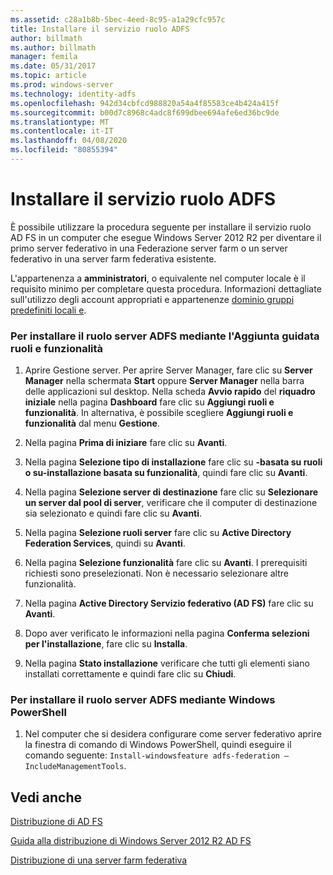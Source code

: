 ```yaml
---
ms.assetid: c28a1b8b-5bec-4eed-8c95-a1a29cfc957c
title: Installare il servizio ruolo ADFS
author: billmath
ms.author: billmath
manager: femila
ms.date: 05/31/2017
ms.topic: article
ms.prod: windows-server
ms.technology: identity-adfs
ms.openlocfilehash: 942d34cbfcd988820a54a4f85583ce4b424a415f
ms.sourcegitcommit: b00d7c8968c4adc8f699dbee694afe6ed36bc9de
ms.translationtype: MT
ms.contentlocale: it-IT
ms.lasthandoff: 04/08/2020
ms.locfileid: "80855394"
---
```

# <a name="install-the-ad-fs-role-service"></a>Installare il servizio ruolo ADFS

È possibile utilizzare la procedura seguente per installare il servizio ruolo AD FS in un computer che esegue Windows Server 2012 R2 per diventare il primo server federativo in una Federazione server farm o un server federativo in una server farm federativa esistente.  
  
L'appartenenza a **amministratori**, o equivalente nel computer locale è il requisito minimo per completare questa procedura.  Informazioni dettagliate sull'utilizzo degli account appropriati e appartenenze [dominio gruppi predefiniti locali e](https://go.microsoft.com/fwlink/?LinkId=83477).   
  
### <a name="to-install-the-ad-fs-server-role-via-the-add-roles-and-features-wizard"></a>Per installare il ruolo server ADFS mediante l'Aggiunta guidata ruoli e funzionalità  
  
1.  Aprire Gestione server. Per aprire Server Manager, fare clic su **Server Manager** nella schermata **Start** oppure **Server Manager** nella barra delle applicazioni sul desktop. Nella scheda **Avvio rapido** del **riquadro iniziale** nella pagina **Dashboard** fare clic su **Aggiungi ruoli e funzionalità**. In alternativa, è possibile scegliere **Aggiungi ruoli e funzionalità** dal menu **Gestione**.  
  
2.  Nella pagina **Prima di iniziare** fare clic su **Avanti**.  
  
3.  Nella pagina **Selezione tipo di installazione** fare clic su **\-basata su ruoli o su\-installazione basata su funzionalità**, quindi fare clic su **Avanti**.  
  
4.  Nella pagina **Selezione server di destinazione** fare clic su **Selezionare un server dal pool di server**, verificare che il computer di destinazione sia selezionato e quindi fare clic su **Avanti**.  
  
5.  Nella pagina **Selezione ruoli server** fare clic su **Active Directory Federation Services**, quindi su **Avanti**.  
  
6.  Nella pagina **Selezione funzionalità** fare clic su **Avanti**. I prerequisiti richiesti sono preselezionati. Non è necessario selezionare altre funzionalità.  
  
7.  Nella pagina **Active Directory Servizio federativo \(AD FS\)** fare clic su **Avanti**.  
  
8.  Dopo aver verificato le informazioni nella pagina **Conferma selezioni per l'installazione**, fare clic su **Installa**.  
  
9. Nella pagina **Stato installazione** verificare che tutti gli elementi siano installati correttamente e quindi fare clic su **Chiudi**.  
  
### <a name="to-install-the-ad-fs-server-role-via-windows-powershell"></a>Per installare il ruolo server ADFS mediante Windows PowerShell  
  
1.  Nel computer che si desidera configurare come server federativo aprire la finestra di comando di Windows PowerShell, quindi eseguire il comando seguente: `Install-windowsfeature adfs-federation –IncludeManagementTools`.  
  
## <a name="see-also"></a>Vedi anche 

[Distribuzione di AD FS](../../ad-fs/AD-FS-Deployment.md)  

[Guida alla distribuzione di Windows Server 2012 R2 AD FS](../../ad-fs/deployment/Windows-Server-2012-R2-AD-FS-Deployment-Guide.md)  
 
[Distribuzione di una server farm federativa](../../ad-fs/deployment/Deploying-a-Federation-Server-Farm.md)  
  

